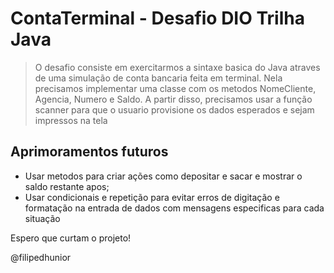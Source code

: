 # ContaTerminal - Desafio DIO Trilha Java
> O desafio consiste em exercitarmos a sintaxe basica do Java atraves de uma simulação de conta bancaria feita em terminal. Nela precisamos implementar uma classe com os metodos NomeCliente, Agencia, Numero e Saldo. A partir disso, precisamos usar a função scanner para que o usuario provisione os dados esperados e sejam impressos na tela

## Aprimoramentos futuros
- Usar metodos para criar ações como depositar e sacar e mostrar o saldo restante apos;
- Usar condicionais e repetição para evitar erros de digitação e formatação na entrada de dados com mensagens especificas para cada situação

Espero que curtam o projeto!

@filipedhunior
